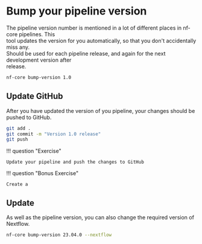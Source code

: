 # Bump your pipeline version

The pipeline version number is mentioned in a lot of different places in nf-core pipelines. This   
tool updates the version for you automatically, so that you don't accidentally miss any.           
Should be used for each pipeline release, and again for the next development version after         
release.            

```bash
nf-core bump-version 1.0
```

## Update GitHub

After you have updated the version of you pipeline, your changes should be pushed to GitHub.

```bash
git add .
git commit -m "Version 1.0 release"
git push
```

!!! question "Exercise"

    Update your pipeline and push the changes to GitHub

!!! question "Bonus Exercise"

    Create a 

## Update 

 As well as the pipeline version, you can also change the required version of Nextflow.

```bash
nf-core bump-version 23.04.0 --nextflow
```